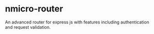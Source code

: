 # nmicro-router
An advanced router for express js with features including authentication and request validation. 
